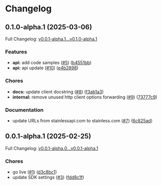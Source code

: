 # Changelog

## 0.1.0-alpha.1 (2025-03-06)

Full Changelog: [v0.0.1-alpha.1...v0.1.0-alpha.1](https://github.com/ShortGenius/shortgenius-sdk-python/compare/v0.0.1-alpha.1...v0.1.0-alpha.1)

### Features

* **api:** add code samples ([#5](https://github.com/ShortGenius/shortgenius-sdk-python/issues/5)) ([b4551bb](https://github.com/ShortGenius/shortgenius-sdk-python/commit/b4551bba2c0c564839e20318acb3377cfbc29bb4))
* **api:** api update ([#10](https://github.com/ShortGenius/shortgenius-sdk-python/issues/10)) ([e4b2898](https://github.com/ShortGenius/shortgenius-sdk-python/commit/e4b28987b783c1980613a47a8c1b5095cf4c3b9c))


### Chores

* **docs:** update client docstring ([#8](https://github.com/ShortGenius/shortgenius-sdk-python/issues/8)) ([f3ab1a3](https://github.com/ShortGenius/shortgenius-sdk-python/commit/f3ab1a3fdae25f96926c571747fd8bf73b273830))
* **internal:** remove unused http client options forwarding ([#9](https://github.com/ShortGenius/shortgenius-sdk-python/issues/9)) ([73777c9](https://github.com/ShortGenius/shortgenius-sdk-python/commit/73777c924ebd69f1a621eb8af872f2f5bcc865cb))


### Documentation

* update URLs from stainlessapi.com to stainless.com ([#7](https://github.com/ShortGenius/shortgenius-sdk-python/issues/7)) ([6c825ad](https://github.com/ShortGenius/shortgenius-sdk-python/commit/6c825addf5f75025c71325209f3637b1f95c7939))

## 0.0.1-alpha.1 (2025-02-25)

Full Changelog: [v0.0.1-alpha.0...v0.0.1-alpha.1](https://github.com/ShortGenius/shortgenius-sdk-python/compare/v0.0.1-alpha.0...v0.0.1-alpha.1)

### Chores

* go live ([#1](https://github.com/ShortGenius/shortgenius-sdk-python/issues/1)) ([d3c8bc1](https://github.com/ShortGenius/shortgenius-sdk-python/commit/d3c8bc19fe069344ce7bbbdfd8ecc6ef56ce19d7))
* update SDK settings ([#3](https://github.com/ShortGenius/shortgenius-sdk-python/issues/3)) ([fdd8c1f](https://github.com/ShortGenius/shortgenius-sdk-python/commit/fdd8c1f4e52329eefca1037e67df809fe4c169fe))
